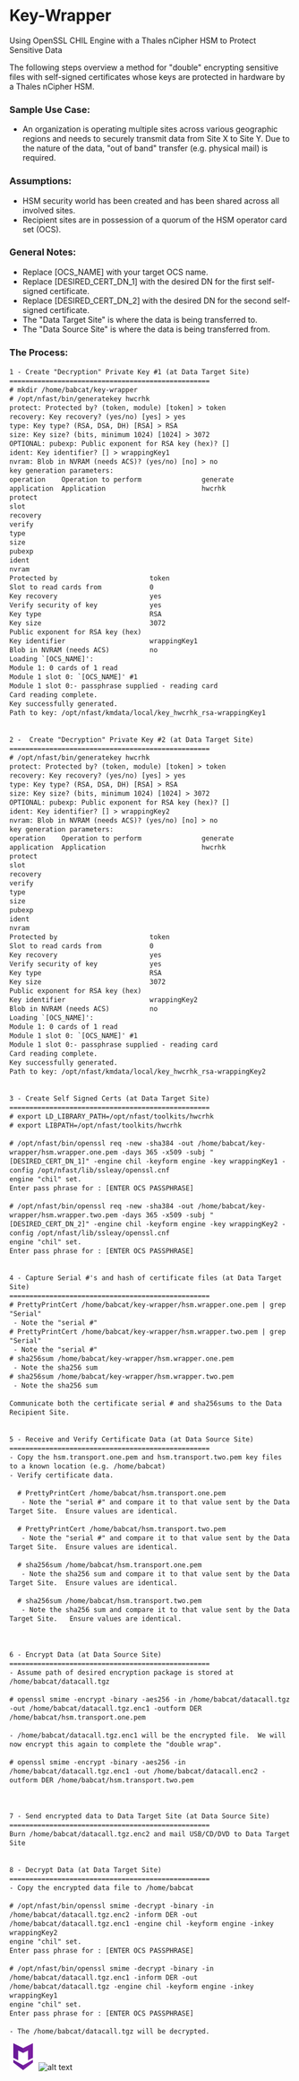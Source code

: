 # Key-Wrapper
Using OpenSSL CHIL Engine with a Thales nCipher HSM to Protect Sensitive Data

The following steps overview a method for "double" encrypting sensitive files with self-signed certificates whose keys are protected in hardware by a Thales nCipher HSM.

### Sample Use Case:
- An organization is operating multiple sites across various geographic regions and needs to securely transmit data from Site X to Site Y. Due to the nature of the data, "out of band" transfer (e.g. physical mail) is required.

### Assumptions:
- HSM security world has been created and has been shared across all involved sites.
- Recipient sites are in possession of a quorum of the HSM operator card set (OCS). 

### General Notes:
- Replace [OCS_NAME] with your target OCS name.
- Replace [DESIRED_CERT_DN_1] with the desired DN for the first self-signed certificate.
- Replace [DESIRED_CERT_DN_2] with the desired DN for the second self-signed certificate.
- The "Data Target Site" is where the data is being transferred to.
- The "Data Source Site" is where the data is being transferred from.

### The Process:

````
1 - Create "Decryption" Private Key #1 (at Data Target Site)
==================================================
# mkdir /home/babcat/key-wrapper
# /opt/nfast/bin/generatekey hwcrhk
protect: Protected by? (token, module) [token] > token
recovery: Key recovery? (yes/no) [yes] > yes
type: Key type? (RSA, DSA, DH) [RSA] > RSA
size: Key size? (bits, minimum 1024) [1024] > 3072
OPTIONAL: pubexp: Public exponent for RSA key (hex)? []
ident: Key identifier? [] > wrappingKey1
nvram: Blob in NVRAM (needs ACS)? (yes/no) [no] > no
key generation parameters:
operation    Operation to perform               generate
application  Application                        hwcrhk
protect
slot
recovery
verify
type
size
pubexp
ident
nvram
Protected by                       token
Slot to read cards from            0
Key recovery                       yes
Verify security of key             yes
Key type                           RSA
Key size                           3072
Public exponent for RSA key (hex)
Key identifier                     wrappingKey1
Blob in NVRAM (needs ACS)          no
Loading `[OCS_NAME]':
Module 1: 0 cards of 1 read
Module 1 slot 0: `[OCS_NAME]' #1
Module 1 slot 0:- passphrase supplied - reading card
Card reading complete.
Key successfully generated.
Path to key: /opt/nfast/kmdata/local/key_hwcrhk_rsa-wrappingKey1


2 -  Create "Decryption" Private Key #2 (at Data Target Site)
==================================================
# /opt/nfast/bin/generatekey hwcrhk
protect: Protected by? (token, module) [token] > token
recovery: Key recovery? (yes/no) [yes] > yes
type: Key type? (RSA, DSA, DH) [RSA] > RSA
size: Key size? (bits, minimum 1024) [1024] > 3072
OPTIONAL: pubexp: Public exponent for RSA key (hex)? []
ident: Key identifier? [] > wrappingKey2
nvram: Blob in NVRAM (needs ACS)? (yes/no) [no] > no
key generation parameters:
operation    Operation to perform               generate
application  Application                        hwcrhk
protect
slot
recovery
verify
type
size
pubexp
ident
nvram
Protected by                       token
Slot to read cards from            0
Key recovery                       yes
Verify security of key             yes
Key type                           RSA
Key size                           3072
Public exponent for RSA key (hex)
Key identifier                     wrappingKey2
Blob in NVRAM (needs ACS)          no
Loading `[OCS_NAME]':
Module 1: 0 cards of 1 read
Module 1 slot 0: `[OCS_NAME]' #1
Module 1 slot 0:- passphrase supplied - reading card
Card reading complete.
Key successfully generated.
Path to key: /opt/nfast/kmdata/local/key_hwcrhk_rsa-wrappingKey2


3 - Create Self Signed Certs (at Data Target Site)
==================================================
# export LD_LIBRARY_PATH=/opt/nfast/toolkits/hwcrhk
# export LIBPATH=/opt/nfast/toolkits/hwcrhk

# /opt/nfast/bin/openssl req -new -sha384 -out /home/babcat/key-wrapper/hsm.wrapper.one.pem -days 365 -x509 -subj "[DESIRED_CERT_DN_1]" -engine chil -keyform engine -key wrappingKey1 -config /opt/nfast/lib/ssleay/openssl.cnf
engine "chil" set.
Enter pass phrase for : [ENTER OCS PASSPHRASE]

# /opt/nfast/bin/openssl req -new -sha384 -out /home/babcat/key-wrapper/hsm.wrapper.two.pem -days 365 -x509 -subj "[DESIRED_CERT_DN_2]" -engine chil -keyform engine -key wrappingKey2 -config /opt/nfast/lib/ssleay/openssl.cnf
engine "chil" set.
Enter pass phrase for : [ENTER OCS PASSPHRASE]


4 - Capture Serial #'s and hash of certificate files (at Data Target Site)
==================================================
# PrettyPrintCert /home/babcat/key-wrapper/hsm.wrapper.one.pem | grep "Serial"
 - Note the "serial #"
# PrettyPrintCert /home/babcat/key-wrapper/hsm.wrapper.two.pem | grep "Serial"
 - Note the "serial #"
# sha256sum /home/babcat/key-wrapper/hsm.wrapper.one.pem
 - Note the sha256 sum
# sha256sum /home/babcat/key-wrapper/hsm.wrapper.two.pem
 - Note the sha256 sum

Communicate both the certificate serial # and sha256sums to the Data Recipient Site.


5 - Receive and Verify Certificate Data (at Data Source Site)
==================================================
- Copy the hsm.transport.one.pem and hsm.transport.two.pem key files to a known location (e.g. /home/babcat)
- Verify certificate data.

  # PrettyPrintCert /home/babcat/hsm.transport.one.pem
   - Note the "serial #" and compare it to that value sent by the Data Target Site.  Ensure values are identical.

  # PrettyPrintCert /home/babcat/hsm.transport.two.pem
   - Note the "serial #" and compare it to that value sent by the Data Target Site.  Ensure values are identical.

  # sha256sum /home/babcat/hsm.transport.one.pem
   - Note the sha256 sum and compare it to that value sent by the Data Target Site.  Ensure values are identical.

  # sha256sum /home/babcat/hsm.transport.two.pem
   - Note the sha256 sum and compare it to that value sent by the Data Target Site.   Ensure values are identical.



6 - Encrypt Data (at Data Source Site)
==================================================
- Assume path of desired encryption package is stored at /home/babcat/datacall.tgz

# openssl smime -encrypt -binary -aes256 -in /home/babcat/datacall.tgz -out /home/babcat/datacall.tgz.enc1 -outform DER /home/babcat/hsm.transport.one.pem

- /home/babcat/datacall.tgz.enc1 will be the encrypted file.  We will now encrypt this again to complete the "double wrap".

# openssl smime -encrypt -binary -aes256 -in /home/babcat/datacall.tgz.enc1 -out /home/babcat/datacall.enc2 -outform DER /home/babcat/hsm.transport.two.pem



7 - Send encrypted data to Data Target Site (at Data Source Site)
==================================================
Burn /home/babcat/datacall.tgz.enc2 and mail USB/CD/DVD to Data Target Site


8 - Decrypt Data (at Data Target Site)
==================================================
- Copy the encrypted data file to /home/babcat

# /opt/nfast/bin/openssl smime -decrypt -binary -in /home/babcat/datacall.tgz.enc2 -inform DER -out /home/babcat/datacall.tgz.enc1 -engine chil -keyform engine -inkey wrappingKey2
engine "chil" set.
Enter pass phrase for : [ENTER OCS PASSPHRASE]

# /opt/nfast/bin/openssl smime -decrypt -binary -in /home/babcat/datacall.tgz.enc1 -inform DER -out /home/babcat/datacall.tgz -engine chil -keyform engine -inkey wrappingKey1
engine "chil" set.
Enter pass phrase for : [ENTER OCS PASSPHRASE]

- The /home/babcat/datacall.tgz will be decrypted.
````


![alt text](https://github.com/adam-p/markdown-here/raw/master/src/common/images/icon48.png "Logo Title Text 1")
![alt text](https://github.com/ryancdickson/Key-Wrapper/blob/master/img/icon48.png "Logo Title Text 1")

